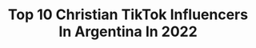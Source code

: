 ---
title: Top 10 Christian TikTok Influencers In Argentina In 2022
description: >-
  Find top christian TikTok influencers in Argentina in 2022. Most popular hashtags: #parati #fyp #foryou #christian.
platform: TikTok
hits: 27
text_top: Analyze the best TikTok influencers on inBeat.
text_bottom: inBeat aggregates 27 TikTok influencers like this in Argentina for you to collaborate.
profiles:
  - username: "christianfrache"
    fullname: >-
      ChristianFrache19
    bio: >-
      Instagram: christianfrache4 30K😍❤️
    location: "Argentina"
    followers: 30800
    engagement: 2436
    commentsToLikes: 0.024390
    id: ckblix3d2c1fg0j23mm8o49oa
    verified: false
    hashtags: "#foryou, #argentina, #mexico, #tiktok"
  - username: "kevinaravena"
    fullname: >-
      Kevin Aravena
    bio: >-
      Iɴsᴛᴀɢʀᴀᴍ: @kevin_aravena Yᴏᴜᴛᴜʙᴇ: Kevin Aravena
    location: "Argentina"
    followers: 87900
    engagement: 1829
    commentsToLikes: 0.022144
    id: ckb18jvm3wfo20j23fnwcfh1k
    verified: false
    hashtags: ""
  - username: "sofia.cagiao"
    fullname: >-
      Sofy
    bio: >-
      • Jesus is King • ♥️ Hija del Rey ♥️
    location: "Argentina"
    followers: 45000
    engagement: 1880
    commentsToLikes: 0.030915
    id: ckbr8vaeanm1c0j23dgoktw5a
    verified: false
    hashtags: "#diosteama, #yoenlafiesta, #jovenescristianos, #tiktokcristiano"
  - username: "camimazaa"
    fullname: >-
      Camilaaaaa
    bio: >-
      King’s daughter ♥️ Influencer de CRISTO🤪 🇦🇷
    location: "Argentina"
    followers: 156200
    engagement: 2188
    commentsToLikes: 0.011521
    id: ckbaafrfm343j0j23nco2yqlb
    verified: false
    hashtags: "#parati, #foryou, #christian, #fyp"
  - username: "eliask.jgonzalezs"
    fullname: >-
      Elias K.J Gonzalez S
    bio: >-
      Sonríe que la vida es corta para estar triste!!🇦🇷🤍🏳️‍🌈🐶🤍🐶
    location: "Argentina"
    followers: 34400
    engagement: 1717
    commentsToLikes: 0.036806
    id: ckbfc8lhz4u4c0j23ckb6y2j0
    verified: false
    hashtags: "#boys, #parati, #gayboys, #risas"
  - username: "michelemorroneofc"
    fullname: >-
      Michele Morrone
    bio: >-
      Michele Morrone 🔥 Thank you for 100k🙏
    location: "Argentina"
    followers: 121600
    engagement: 1184
    commentsToLikes: 0.013781
    id: ckc8w2mcqjanw0j23k153lrer
    verified: false
    hashtags: "#365days, #michelemorrone, #massimoandlaura, #massimotorricielli"
  - username: "sis.lbrd"
    fullname: >-
      CamyDan
    bio: >-
      Nuestra mamá se roba la atención Salmos 121 ❤⚓
    location: "Argentina"
    followers: 12300
    engagement: 852
    commentsToLikes: 0.022419
    id: ckbf8w67tzlkg0j2340i7xg11
    verified: false
    hashtags: "#parati, #fyp, #doctorslife, #doctor"
  - username: "sorich.20"
    fullname: >-
      Late
    bio: >-
      App: Cute Cut Pro CEO en que Tiktok no me de pelota
    location: "Argentina"
    followers: 265200
    engagement: 1162
    commentsToLikes: 0.009598
    id: ckcjjbskpdaec0j23wp7oy039
    verified: false
    hashtags: "#xyzbca, #netflix, #hot, #harrypotter"
  - username: "augustogimenez"
    fullname: >-
      AugustoGimenez
    bio: >-
      Si ves esto tendras un buen día⚡️ Augustogimenez04@gmail.com @Trendsetters.ok
    location: "Argentina"
    followers: 4000000
    engagement: 2809
    commentsToLikes: 0.006713
    id: ckail6xr1mrpu0i788uc3utfh
    verified: true
    hashtags: ""
  - username: "selagueo"
    fullname: >-
      Jose Lagos
    bio: >-
      𝗙𝗕𝗜🕴️𝗖𝗘𝗢 😧querés una sorpresa? seguime en insta y mandame un "8"
    location: "Argentina"
    followers: 178900
    engagement: 2043
    commentsToLikes: 0.008091
    id: ckdtke0q8y3bu0j232sa31niv
    verified: false
    hashtags: "#selagueo, #fbi, #parati, #fyp"
---